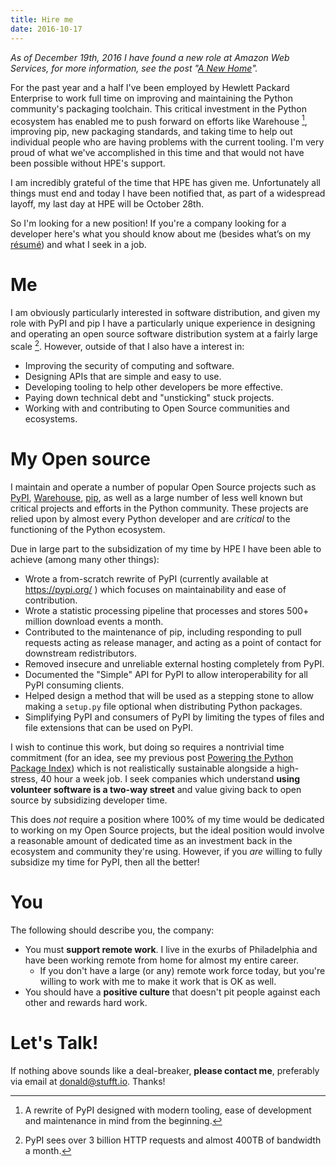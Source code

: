 ```yaml
---
title: Hire me
date: 2016-10-17
---
```


*As of December 19th, 2016 I have found a new role at Amazon Web Services, for
more information, see the post "[A New Home](/posts/2017/01/a-new-home/)".*

For the past year and a half I've been employed by Hewlett Packard Enterprise to
work full time on improving and maintaining the Python community's packaging
toolchain. This critical investment in the Python ecosystem has enabled me to
push forward on efforts like Warehouse [^1], improving pip, new packaging
standards, and taking time to help out individual people who are having problems
with the current tooling. I'm very proud of what we've accomplished in this time
and that would not have been possible without HPE's support.

I am incredibly grateful of the time that HPE has given me. Unfortunately all
things must end and today I have been notified that, as part of a widespread
layoff, my last day at HPE will be October 28th.

So I'm looking for a new position! If you're a company looking for a developer
here's what you should know about me (besides what’s on my
[résumé](/career/resume.pdf)) and what I seek in a job.


# Me

I am obviously particularly interested in software distribution, and given my
role with PyPI and pip I have a particularly unique experience in designing and
operating an open source software distribution system at a fairly large
scale [^2]. However, outside of that I also have a interest in:

* Improving the security of computing and software.
* Designing APIs that are simple and easy to use.
* Developing tooling to help other developers be more effective.
* Paying down technical debt and "unsticking" stuck projects.
* Working with and contributing to Open Source communities and ecosystems.


# My Open source

I maintain and operate a number of popular Open Source projects such as
[PyPI](https://pypi.python.org/),
[Warehouse](https://github.com/pypa/warehouse/),
[pip](https://github.com/pypa/pip/), as well as a large number of less well
known but critical projects and efforts in the Python community. These projects
are relied upon by almost every Python developer and are *critical* to the
functioning of the Python ecosystem.

Due in large part to the subsidization of my time by HPE I have been able to
achieve (among many other things):

* Wrote a from-scratch rewrite of PyPI (currently available at
  https://pypi.org/ ) which focuses on maintainability and ease of contribution.
* Wrote a statistic processing pipeline that processes and stores 500+ million
  download events a month.
* Contributed to the maintenance of pip, including responding to pull requests
  acting as release manager, and acting as a point of contact for downstream
  redistributors.
* Removed insecure and unreliable external hosting completely from PyPI.
* Documented the "Simple" API for PyPI to allow interoperability for all PyPI
  consuming clients.
* Helped design a method that will be used as a stepping stone to allow making a
  ``setup.py`` file optional when distributing Python packages.
* Simplifying PyPI and consumers of PyPI by limiting the types of files and file
  extensions that can be used on PyPI.

I wish to continue this work, but doing so requires a nontrivial time commitment
(for an idea, see my previous post
[Powering the Python Package Index](/posts/2016/05/powering-pypi/)) which is not
realistically sustainable alongside a high-stress, 40 hour a week job. I seek
companies which understand **using volunteer software is a two-way street** and
value giving back to open source by subsidizing developer time.

This does *not* require a position where 100% of my time would be dedicated to
working on my Open Source projects, but the ideal position would involve a
reasonable amount of dedicated time as an investment back in the ecosystem and
community they're using. However, if you *are* willing to fully subsidize my
time for PyPI, then all the better!


# You

The following should describe you, the company:

* You must **support remote work**. I live in the exurbs of Philadelphia and
  have been working remote from home for almost my entire career.
  * If you don't have a large (or any) remote work force today, but you're
    willing to work with me to make it work that is OK as well.
* You should have a **positive culture** that doesn't pit people against each
  other and rewards hard work.


# Let's Talk!

If nothing above sounds like a deal-breaker, **please contact me**, preferably
via email at [donald@stufft.io](mailto:donald@stufft.io). Thanks!


[^1]: A rewrite of PyPI designed with modern tooling, ease of development and
      maintenance in mind from the beginning.

[^2]: PyPI sees over 3 billion HTTP requests and almost 400TB of bandwidth a
      month.
